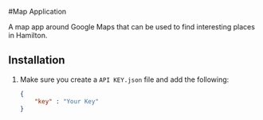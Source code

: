 #Map Application

A map app around Google Maps that can be used to find interesting places in Hamilton.

## Installation

1. Make sure you create a `API KEY.json` file and add the following:
    ```json
    {
        "key" : "Your Key"
    }
    